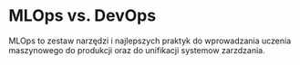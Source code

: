 # MLOps vs. DevOps

MLOps to zestaw narzędzi i najlepszych praktyk do wprowadzania uczenia maszynowego do produkcji oraz do unifikacji systemow zarzdzania. 